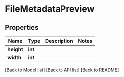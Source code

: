 # FileMetadataPreview

## Properties
Name | Type | Description | Notes
------------ | ------------- | ------------- | -------------
**height** | **int** |  | 
**width** | **int** |  | 

[[Back to Model list]](../README.md#documentation-for-models) [[Back to API list]](../README.md#documentation-for-api-endpoints) [[Back to README]](../README.md)



